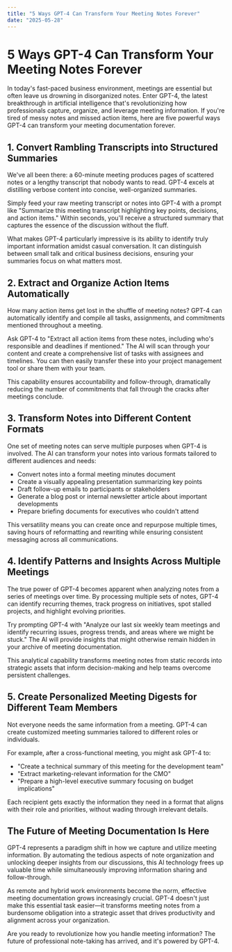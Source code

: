 ```yaml
---
title: "5 Ways GPT-4 Can Transform Your Meeting Notes Forever"
date: "2025-05-28"
---
```


# 5 Ways GPT-4 Can Transform Your Meeting Notes Forever

In today's fast-paced business environment, meetings are essential but often leave us drowning in disorganized notes. Enter GPT-4, the latest breakthrough in artificial intelligence that's revolutionizing how professionals capture, organize, and leverage meeting information. If you're tired of messy notes and missed action items, here are five powerful ways GPT-4 can transform your meeting documentation forever.

## 1. Convert Rambling Transcripts into Structured Summaries

We've all been there: a 60-minute meeting produces pages of scattered notes or a lengthy transcript that nobody wants to read. GPT-4 excels at distilling verbose content into concise, well-organized summaries.

Simply feed your raw meeting transcript or notes into GPT-4 with a prompt like "Summarize this meeting transcript highlighting key points, decisions, and action items." Within seconds, you'll receive a structured summary that captures the essence of the discussion without the fluff.

What makes GPT-4 particularly impressive is its ability to identify truly important information amidst casual conversation. It can distinguish between small talk and critical business decisions, ensuring your summaries focus on what matters most.

## 2. Extract and Organize Action Items Automatically

How many action items get lost in the shuffle of meeting notes? GPT-4 can automatically identify and compile all tasks, assignments, and commitments mentioned throughout a meeting.

Ask GPT-4 to "Extract all action items from these notes, including who's responsible and deadlines if mentioned." The AI will scan through your content and create a comprehensive list of tasks with assignees and timelines. You can then easily transfer these into your project management tool or share them with your team.

This capability ensures accountability and follow-through, dramatically reducing the number of commitments that fall through the cracks after meetings conclude.

## 3. Transform Notes into Different Content Formats

One set of meeting notes can serve multiple purposes when GPT-4 is involved. The AI can transform your notes into various formats tailored to different audiences and needs:

- Convert notes into a formal meeting minutes document
- Create a visually appealing presentation summarizing key points
- Draft follow-up emails to participants or stakeholders
- Generate a blog post or internal newsletter article about important developments
- Prepare briefing documents for executives who couldn't attend

This versatility means you can create once and repurpose multiple times, saving hours of reformatting and rewriting while ensuring consistent messaging across all communications.

## 4. Identify Patterns and Insights Across Multiple Meetings

The true power of GPT-4 becomes apparent when analyzing notes from a series of meetings over time. By processing multiple sets of notes, GPT-4 can identify recurring themes, track progress on initiatives, spot stalled projects, and highlight evolving priorities.

Try prompting GPT-4 with "Analyze our last six weekly team meetings and identify recurring issues, progress trends, and areas where we might be stuck." The AI will provide insights that might otherwise remain hidden in your archive of meeting documentation.

This analytical capability transforms meeting notes from static records into strategic assets that inform decision-making and help teams overcome persistent challenges.

## 5. Create Personalized Meeting Digests for Different Team Members

Not everyone needs the same information from a meeting. GPT-4 can create customized meeting summaries tailored to different roles or individuals.

For example, after a cross-functional meeting, you might ask GPT-4 to:
- "Create a technical summary of this meeting for the development team"
- "Extract marketing-relevant information for the CMO"
- "Prepare a high-level executive summary focusing on budget implications"

Each recipient gets exactly the information they need in a format that aligns with their role and priorities, without wading through irrelevant details.

## The Future of Meeting Documentation Is Here

GPT-4 represents a paradigm shift in how we capture and utilize meeting information. By automating the tedious aspects of note organization and unlocking deeper insights from our discussions, this AI technology frees up valuable time while simultaneously improving information sharing and follow-through.

As remote and hybrid work environments become the norm, effective meeting documentation grows increasingly crucial. GPT-4 doesn't just make this essential task easier—it transforms meeting notes from a burdensome obligation into a strategic asset that drives productivity and alignment across your organization.

Are you ready to revolutionize how you handle meeting information? The future of professional note-taking has arrived, and it's powered by GPT-4.